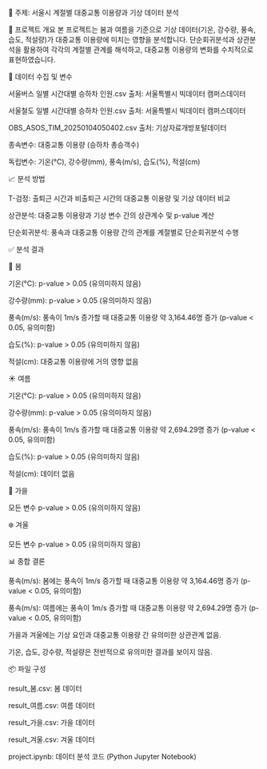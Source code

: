 📌 주제: 서울시 계절별 대중교통 이용량과 기상 데이터 분석

📑 프로젝트 개요
본 프로젝트는 봄과 여름을 기준으로 기상 데이터(기온, 강수량, 풍속, 습도, 적설량)가 대중교통 이용량에 미치는 영향을 분석합니다.
단순회귀분석과 상관분석을 활용하여 각각의 계절별 관계를 해석하고,
대중교통 이용량의 변화를 수치적으로 표현하였습니다.

🔎 데이터 수집 및 변수

서울버스 일별 시간대별 승하차 인원.csv
출처: 서울특별시 빅데이터 캠퍼스데이터

서울철도 일별 시간대별 승하차 인원.csv
출처: 서울특별시 빅데이터 캠퍼스데이터

OBS_ASOS_TIM_20250104050402.csv
출처: 기상자료개방포털데이터

종속변수: 대중교통 이용량 (승하차 총승객수)

독립변수: 기온(°C), 강수량(mm), 풍속(m/s), 습도(%), 적설(cm)

📈 분석 방법

T-검정: 출퇴근 시간과 비출퇴근 시간의 대중교통 이용량 및 기상 데이터 비교

상관분석: 대중교통 이용량과 기상 변수 간의 상관계수 및 p-value 계산

단순회귀분석: 풍속과 대중교통 이용량 간의 관계를 계절별로 단순회귀분석 수행

✅ 분석 결과

🌸 봄

기온(°C): p-value > 0.05 (유의미하지 않음)

강수량(mm): p-value > 0.05 (유의미하지 않음)

풍속(m/s): 풍속이 1m/s 증가할 때 대중교통 이용량 약 3,164.46명 증가 (p-value < 0.05, 유의미함)

습도(%): p-value > 0.05 (유의미하지 않음)

적설(cm): 대중교통 이용량에 거의 영향 없음

☀️ 여름

기온(°C): p-value > 0.05 (유의미하지 않음)

강수량(mm): p-value > 0.05 (유의미하지 않음)

풍속(m/s): 풍속이 1m/s 증가할 때 대중교통 이용량 약 2,694.29명 증가 (p-value < 0.05, 유의미함)

습도(%): p-value > 0.05 (유의미하지 않음)

적설(cm): 데이터 없음

🍂 가을

모든 변수 p-value > 0.05 (유의미하지 않음)

❄️ 겨울

모든 변수 p-value > 0.05 (유의미하지 않음)

📊 종합 결론

풍속(m/s): 봄에는 풍속이 1m/s 증가할 때 대중교통 이용량 약 3,164.46명 증가 (p-value < 0.05, 유의미함)

풍속(m/s): 여름에는 풍속이 1m/s 증가할 때 대중교통 이용량 약 2,694.29명 증가 (p-value < 0.05, 유의미함)

가을과 겨울에는 기상 요인과 대중교통 이용량 간 유의미한 상관관계 없음.

기온, 습도, 강수량, 적설량은 전반적으로 유의미한 결과를 보이지 않음.

📦 파일 구성

result_봄.csv: 봄 데이터

result_여름.csv: 여름 데이터

result_가을.csv: 가을 데이터

result_겨울.csv: 겨울 데이터

project.ipynb: 데이터 분석 코드 (Python Jupyter Notebook)
